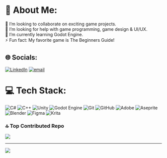 # 💫 About Me:
👯 I’m looking to collaborate on exciting game projects.<br>🤝 I’m looking for help with game programming, game design & UI/UX.<br>🌱 I’m currently learning Godot Engine.<br>⚡ Fun fact: My favorite game is The Beginners Guide!


## 🌐 Socials:
[![LinkedIn](https://img.shields.io/badge/LinkedIn-%230077B5.svg?logo=linkedin&logoColor=white)](https://linkedin.com/in/alberto-vasquez-perez) [![email](https://img.shields.io/badge/Email-D14836?logo=gmail&logoColor=white)](mailto:albert.vp09@gmail.com) 

# 💻 Tech Stack:
![C#](https://img.shields.io/badge/c%23-%23239120.svg?style=for-the-badge&logo=csharp&logoColor=white) ![C++](https://img.shields.io/badge/c++-%2300599C.svg?style=for-the-badge&logo=c%2B%2B&logoColor=white) ![Unity](https://img.shields.io/badge/unity-%23000000.svg?style=for-the-badge&logo=unity&logoColor=white) ![Godot Engine](https://img.shields.io/badge/GODOT-%23FFFFFF.svg?style=for-the-badge&logo=godot-engine) ![Git](https://img.shields.io/badge/git-%23F05033.svg?style=for-the-badge&logo=git&logoColor=white) ![GitHub](https://img.shields.io/badge/github-%23121011.svg?style=for-the-badge&logo=github&logoColor=white) ![Adobe](https://img.shields.io/badge/adobe-%23FF0000.svg?style=for-the-badge&logo=adobe&logoColor=white) ![Aseprite](https://img.shields.io/badge/Aseprite-FFFFFF?style=for-the-badge&logo=Aseprite&logoColor=#7D929E) ![Blender](https://img.shields.io/badge/blender-%23F5792A.svg?style=for-the-badge&logo=blender&logoColor=white) ![Figma](https://img.shields.io/badge/figma-%23F24E1E.svg?style=for-the-badge&logo=figma&logoColor=white) ![Krita](https://img.shields.io/badge/Krita-203759?style=for-the-badge&logo=krita&logoColor=EEF37B)

### 🔝 Top Contributed Repo
![](https://github-contributor-stats.vercel.app/api?username=Albvasper&limit=5&theme=dark&combine_all_yearly_contributions=true)

---
[![](https://visitcount.itsvg.in/api?id=Albvasper&icon=0&color=0)](https://visitcount.itsvg.in)

<!-- Proudly created with GPRM ( https://gprm.itsvg.in ) -->
